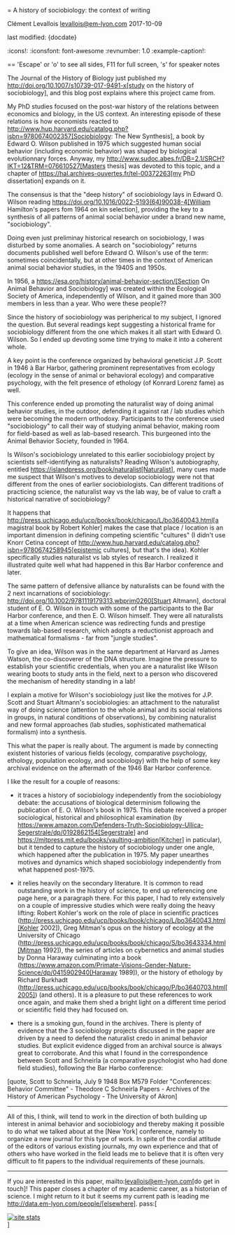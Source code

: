 = A history of sociobiology: the context of writing

Clément Levallois <levallois@em-lyon.com>
2017-10-09

last modified: {docdate}

:icons!:
:iconsfont:   font-awesome
:revnumber: 1.0
:example-caption!:


==  'Escape' or 'o' to see all sides, F11 for full screen, 's' for speaker notes


The Journal of the History of Biology just published my http://doi.org/10.1007/s10739-017-9491-x[study on the history of sociobiology], and this blog post explains where this project came from.

My PhD studies focused on the post-war history of the relations between economics and biology, in the US context.
An interesting episode of these relations is how economists reacted to http://www.hup.harvard.edu/catalog.php?isbn=9780674002357[Sociobiology: The New Synthesis], a book by Edward O. Wilson published in 1975 which suggested human social behavior (including economic behavior) was shaped by biological evolutionnary forces.
Anyway, my http://www.sudoc.abes.fr/DB=2.1/SRCH?IKT=12&TRM=076610527[Masters thesis] was devoted to this topic, and a chapter of https://hal.archives-ouvertes.fr/tel-00372263[my PhD dissertation] expands on it.

The consensus is that the "deep history" of sociobiology lays in Edward O. Wilson reading https://doi.org/10.1016/0022-5193(64)90038-4[William Hamilton's papers fom 1964 on kin selection], providing the key to a synthesis of all patterns of animal social behavior under a brand new name, "sociobiology".

Doing even just preliminay historical research on sociobiology, I was disturbed by some anomalies.
A search on "sociobiology" returns documents published well before Edward O. Wilson's use of the term: sometimes coincidentally, but at other times in the context of American animal social behavior studies, in the 1940S and 1950s.

In 1956, a https://esa.org/history/animal-behavior-section/[Section On Animal Behavior and Sociobiology] was created within the Ecological Society of America, independently of Wilson, and it gained more than 300 members in less than a year.
Who were these people??

Since the history of sociobiology was peripherical to my subject, I ignored the question. But several readings kept suggesting a historical frame for sociobiology different from the one which makes it all start with Edward O. Wilson. So I ended up devoting some time trying to make it into a coherent whole.

A key point is the conference organized by behavioral geneticist J.P. Scott in 1946 à Bar Harbor, gathering prominent representatives from ecology (ecology in the sense of animal or behavioral ecology) and comparative psychology, with the felt presence of ethology (of Konrard Lorenz fame) as well.

This conference ended up promoting the naturalist way of doing animal behavior studies, in the outdoor, defending it against rat / lab studies which were becoming the modern orthodoxy.
Participants to the conference used "sociobiology" to call their way of studying animal behavior, making room for field-based as well as lab-based research.
This burgeoned into the Animal Behavior Society, founded in 1964.

Is Wilson's sociobiology unrelated to this earlier sociobiology project by scientists self-identifying as naturalists?
Reading Wilson's autobiography, entitled https://islandpress.org/book/naturalist[Naturalist], many cues made me suspect that Wilson's motives to develop sociobiology were not that different from the ones of earlier sociobiologists.
Can different traditions of practicing science, the naturalist way vs the lab way, be of value to craft a historical narrative of sociobiology?

It happens that http://press.uchicago.edu/ucp/books/book/chicago/L/bo3640043.html[a magistral book by Robert Kohler] makes the case that place / location is an important dimension in defining competing scientific "cultures" (I didn't use Knorr Cetina concept of http://www.hup.harvard.edu/catalog.php?isbn=9780674258945[epistemic cultures], but that's the idea).
Kohler specifically studies naturalist vs lab styles of research.
I realized it illustrated quite well what had happened in this Bar Harbor conference and later.

The same pattern of defensive alliance by naturalists can be found with the 2 next incarnations of sociobiology: http://doi.org/10.1002/9781119179313.wbprim0260[Stuart Altmann], doctoral student of E. O. Wilson in touch with some of the participants to the Bar Harbor conference, and then E. O. Wilson himself.
They were all naturalists at a time when American science was redirecting funds and prestige towards lab-based research, which adopts a reductionist approach and mathematical formalisms - far from "jungle studies".

To give an idea, Wilson was in the same department at Harvard as James Watson, the co-discoverer of the DNA structure.
Imagine the pressure to establish your scientific credentials, when you are a naturalist like Wilson wearing boots to study ants in the field, next to a person who discovered the mechanism of heredity standing in a lab!

I explain a motive for Wilson's sociobiology just like the motives for J.P. Scott and Stuart Altmann's sociobiologies: an attachment to the naturalist way of doing science (attention to the whole animal and its social relations in groups, in natural conditions of observations), by combining naturalist and new formal approaches (lab studies, sophisticated mathematical formalism) into a synthesis.

This what the paper is really about. The argument is made by connecting existent histories of various fields (ecology, comparative psychology, ethology, population ecology, and socobiology) with the help of some key archival evidence on the aftermath of the 1946 Bar Harbor conference.

I like the result for a couple of reasons:

- it traces a history of sociobiology independently from the sociobiology debate: the accusations of biological determinism following the publication of E. O. Wilson's book in 1975.
This debate received a proper sociological, historical and philosophical examination (by https://www.amazon.com/Defenders-Truth-Sociobiology-Ullica-Segerstrale/dp/0192862154[Segerstrale] and https://mitpress.mit.edu/books/vaulting-ambition[Kitcher] in paticular), but it tended to capture the history of sociobiology under one angle, which happened after the publication in 1975.
My paper unearthes motives and dynamics which shaped sociobiology independently from what happened post-1975.

- it relies heavily on the secondary literature.
It is common to read outstanding work in the history of science, to end up referencing one page here, or a paragraph there.
For this paper, I had to rely extensively on a couple of impressive studies which were really doing the heavy lifting: Robert Kohler's work on the role of place in scientific practices (http://press.uchicago.edu/ucp/books/book/chicago/L/bo3640043.html[Kohler 2002]), Greg Mitman's opus on the history of ecology at the University of Chicago (http://press.uchicago.edu/ucp/books/book/chicago/S/bo3643334.html[Mitman 1992]), the series of articles on cybernetics and animal studies by Donna Haraway culminating into a book (https://www.amazon.com/Primate-Visions-Gender-Nature-Science/dp/0415902940[Haraway 1989]), or the history of ethology by Richard Burkhadt (http://press.uchicago.edu/ucp/books/book/chicago/P/bo3640703.html[2005]) (and others).
It is a pleasure to put these references to work once again, and make them shed a bright light on a different time period or scientific field they had focused on.

- there is a smoking gun, found in the archives.
There is plenty of evidence that the 3 sociobiology projects discussed in the paper are driven by a need to defend the naturalist credo in animal behavior studies.
But explicit evidence digged from an archival source is always great to corroborate. And this what I found in the correspondence between Scott and Schneirla (a comparative psychologist who had done field studies), following the Bar Harbo conference:

[quote, Scott to Schneirla, July 9 1948 Box M579 Folder "Conferences: Behavior Committee" -  Theodore C Schneirla Papers - Archives of the History of American Psychology - The University of Akron]
_____
All of this, I think, will tend to work in the direction of both building up interest in animal behavior and sociobiology and thereby making it possible to do what we talked about at the [New York] conference, namely to organize a new journal for this type of work. In spite of the cordial attitude of the editors of various existing journals, my own experience and that of others who have worked in the field leads me to believe that it is often very difficult to fit papers to the individual requirements of these journals.
_____

If you are interested in this paper, mailto:levallois@em-lyon.com[do get in touch]! This paper closes a chapter of my academic career, as a historian of science. I might return to it but it seems my current path is leading me http://data.em-lyon.com/people/[elsewhere].
pass:[    <!-- Start of StatCounter Code for Default Guide -->
    <script type="text/javascript">
        var sc_project = null;
        var sc_invisible = 1;
        var sc_security = "null";
        var scJsHost = (("https:" == document.location.protocol) ?
            "https://secure." : "http://www.");
        document.write("<sc" + "ript type='text/javascript' src='" +
            scJsHost +
            "statcounter.com/counter/counter.js'></" + "script>");
    </script>
    <noscript><div class="statcounter"><a title="site stats"
    href="http://statcounter.com/" target="_blank"><img
    class="statcounter"
    src="//c.statcounter.com/null/0/null/1/" alt="site
    stats"></a></div></noscript>
    <!-- End of StatCounter Code for Default Guide -->]
